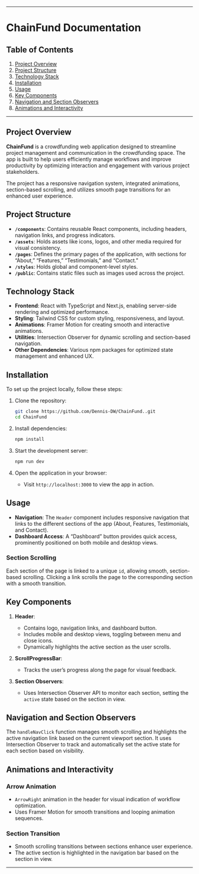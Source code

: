 
---

# ChainFund Documentation

## Table of Contents
1. [Project Overview](#project-overview)
2. [Project Structure](#project-structure)
3. [Technology Stack](#technology-stack)
4. [Installation](#installation)
5. [Usage](#usage)
6. [Key Components](#key-components)
7. [Navigation and Section Observers](#navigation-and-section-observers)
8. [Animations and Interactivity](#animations-and-interactivity)

---

## Project Overview

**ChainFund** is a crowdfunding web application designed to streamline project management and communication in the crowdfunding space. The app is built to help users efficiently manage workflows and improve productivity by optimizing interaction and engagement with various project stakeholders.

The project has a responsive navigation system, integrated animations, section-based scrolling, and utilizes smooth page transitions for an enhanced user experience.

## Project Structure

- **`/components`**: Contains reusable React components, including headers, navigation links, and progress indicators.
- **`/assets`**: Holds assets like icons, logos, and other media required for visual consistency.
- **`/pages`**: Defines the primary pages of the application, with sections for “About,” “Features,” “Testimonials,” and “Contact.”
- **`/styles`**: Holds global and component-level styles.
- **`/public`**: Contains static files such as images used across the project.

## Technology Stack

- **Frontend**: React with TypeScript and Next.js, enabling server-side rendering and optimized performance.
- **Styling**: Tailwind CSS for custom styling, responsiveness, and layout.
- **Animations**: Framer Motion for creating smooth and interactive animations.
- **Utilities**: Intersection Observer for dynamic scrolling and section-based navigation.
- **Other Dependencies**: Various npm packages for optimized state management and enhanced UX.

## Installation

To set up the project locally, follow these steps:

1. Clone the repository:
   ```bash
   git clone https://github.com/Dennis-DW/ChainFund..git
   cd ChainFund
   ```

2. Install dependencies:
   ```bash
   npm install
   ```

3. Start the development server:
   ```bash
   npm run dev
   ```

4. Open the application in your browser:
   - Visit `http://localhost:3000` to view the app in action.

## Usage

- **Navigation**: The `Header` component includes responsive navigation that links to the different sections of the app (About, Features, Testimonials, and Contact).
- **Dashboard Access**: A “Dashboard” button provides quick access, prominently positioned on both mobile and desktop views.

### Section Scrolling
Each section of the page is linked to a unique `id`, allowing smooth, section-based scrolling. Clicking a link scrolls the page to the corresponding section with a smooth transition.

## Key Components

1. **Header**:
   - Contains logo, navigation links, and dashboard button.
   - Includes mobile and desktop views, toggling between menu and close icons.
   - Dynamically highlights the active section as the user scrolls.

2. **ScrollProgressBar**:
   - Tracks the user’s progress along the page for visual feedback.

3. **Section Observers**:
   - Uses Intersection Observer API to monitor each section, setting the `active` state based on the section in view.

## Navigation and Section Observers

The `handleNavClick` function manages smooth scrolling and highlights the active navigation link based on the current viewport section. It uses Intersection Observer to track and automatically set the active state for each section based on visibility.

## Animations and Interactivity

### Arrow Animation
- `ArrowRight` animation in the header for visual indication of workflow optimization.
- Uses Framer Motion for smooth transitions and looping animation sequences.

### Section Transition
- Smooth scrolling transitions between sections enhance user experience.
- The active section is highlighted in the navigation bar based on the section in view.

---

